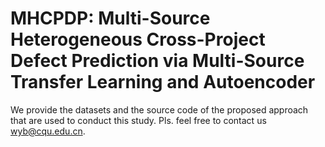 # MHCPDP: Multi-Source Heterogeneous Cross-Project Defect Prediction via Multi-Source Transfer Learning and Autoencoder
We provide the datasets and the source code of the proposed approach that are used to conduct this study. Pls. feel free to contact us wyb@cqu.edu.cn. 
